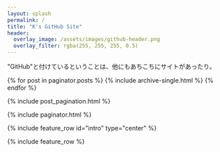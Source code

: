 ```yaml
---
layout: splash
permalink: /
title: "K's GitHub Site"
header:
  overlay_image: /assets/images/github-header.png
  overlay_filter: rgba(255, 255, 255, 0.5)
---
```

"GitHub"と付けているということは、他にもあちこちにサイトがあったり。

{% for post in paginator.posts %}
  {% include archive-single.html %}
{% endfor %}

{% include post_pagination.html %}

{% include paginator.html %}



{% include feature_row id="intro" type="center" %}

{% include feature_row %}

